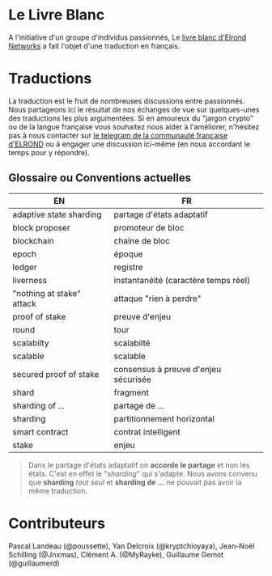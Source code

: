 # Le Livre Blanc

A l'initiative d'un groupe d'individus passionnés, Le [livre blanc d'Elrond Networks](https://elrond.com/assets/files/elrond-whitepaper.pdf) a fait l'objet d'une traduction en français. 

# Traductions

La traduction est le fruit de nombreuses discussions entre passionnés. 
Nous partageons ici le résultat de nos échanges de vue sur quelques-unes des traductions les plus argumentées. 
Si en amoureux du "jargon crypto" ou de la langue française vous souhaitez nous aider à l'améliorer, n'hésitez pas à nous contacter sur [le telegram de la communauté française d'ELROND](https://t.me/ElrondNetwork_fr) ou à engager une discussion ici-même (en nous accordant le temps pour y répondre).

## Glossaire ou Conventions actuelles

| EN | FR | 
|----|----|
| adaptive state sharding | partage d'états adaptatif |
| block proposer | promoteur de bloc |
| blockchain | chaîne de bloc |
| epoch | époque |
| ledger | registre |
| liverness | instantanéité (caractère temps réel)|
| "nothing at stake" attack | attaque "rien à perdre" |  
| proof of stake | preuve d'enjeu |
| round | tour |
| scalabilty | scalabilté |
| scalable | scalable |
| secured proof of stake | consensus à preuve d'enjeu sécurisée |
| shard | fragment | 
| sharding of ... | partage de ... |
| sharding | partitionnement horizontal |
| smart contract | contrat intelligent | 
| stake | enjeu |


> Dans le partage d'états adaptatif on **accorde le partage** et non les états. C'est en effet le "*sharding*" qui s'adapte.
> Nous avons convenu que **sharding** *tout seul* et **sharding de ...** ne pouvait pas avoir la même traduction.


# Contributeurs 
Pascal Landeau (@poussette), Yan Delcroix (@kryptchioyaya), Jean-Noël Schilling (@Jnxmas), Clément A. (@MyRayke), Guillaume Gemot (@guillaumerd)

